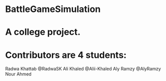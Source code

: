 # BattleGameSimulation
# A college project.
# Contributors are 4 students:
  Radwa Khattab @RadwaSK
  Ali Khaled @Alii-Khaled
  Aly Ramzy @AlyRamzy
  Nour Ahmed
